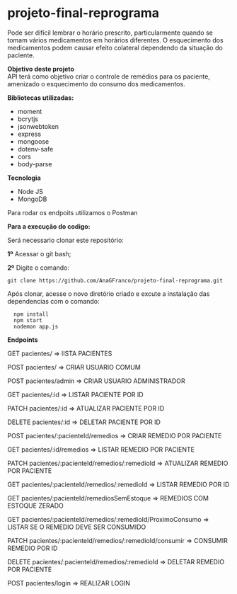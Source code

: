 # projeto-final-reprograma

Pode ser difícil lembrar o horário prescrito, particularmente quando se tomam vários medicamentos em horários diferentes. O esquecimento dos medicamentos podem causar efeito colateral dependendo da situação do paciente.

**Objetivo deste projeto**  
API terá como objetivo criar o controle de remédios para os paciente, amenizado o esquecimento do consumo dos medicamentos.

**Bibliotecas utilizadas:**

- moment
- bcrytjs
- jsonwebtoken
- express
- mongoose
- dotenv-safe
- cors
- body-parse


**Tecnologia**
- Node JS
- MongoDB

Para rodar os endpoits utilizamos o Postman

**Para a execução do codigo:**

Será necessario clonar este repositório:  
  
 **1º** Acessar o git bash;  
  
 **2º** Digite o comando:  
   
` git clone https://github.com/AnaGFranco/projeto-final-reprograma.git   `

Após clonar, acesse o novo diretório criado e excute a instalação das dependencias com o comando:
  
`   npm install      `  
`   npm start      `  
`   nodemon app.js      `  

**Endpoints**  
  
GET    pacientes/ => lISTA PACIENTES
  
POST   pacientes/ => CRIAR USUARIO COMUM
  
POST   pacientes/admin => CRIAR USUARIO ADMINISTRADOR
  
GET    pacientes/:id => LISTAR PACIENTE POR ID
  
PATCH  pacientes/:id => ATUALIZAR PACIENTE POR ID
  
DELETE pacientes/:id => DELETAR PACIENTE POR ID
  
POST   pacientes/:pacienteId/remedios => CRIAR REMEDIO POR PACIENTE
  
GET    pacientes/:id/remedios => LISTAR REMEDIO POR PACIENTE
  
PATCH  pacientes/:pacienteId/remedios/:remedioId => ATUALIZAR REMEDIO POR PACIENTE
  
GET    pacientes/:pacienteId/remedios/:remedioId => LISTAR REMEDIO POR ID
  
GET    pacientes/:pacienteId/remediosSemEstoque => REMEDIOS COM ESTOQUE ZERADO
  
GET    pacientes/:pacienteId/remedios/:remedioId/ProximoConsumo  => LISTAR SE O REMEDIO DEVE SER CONSUMIDO
  
PATCH  pacientes/:pacienteId/remedios/:remedioId/consumir  => CONSUMIR REMEDIO POR ID
  
DELETE pacientes/:pacienteId/remedios/:remedioId => DELETAR REMEDIO POR PACIENTE
  
POST   pacientes/login => REALIZAR LOGIN
